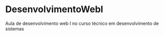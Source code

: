 # DesenvolvimentoWebI
Aula de desenvolvimento web I no curso técnico em desenvolvimento de sistemas
